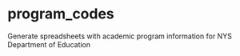 # program_codes
Generate spreadsheets with academic program information for NYS Department of Education
